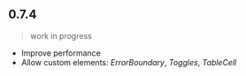 ## 0.7.4
> work in progress

- Improve performance
- Allow custom elements: _ErrorBoundary_, _Toggles_, _TableCell_
